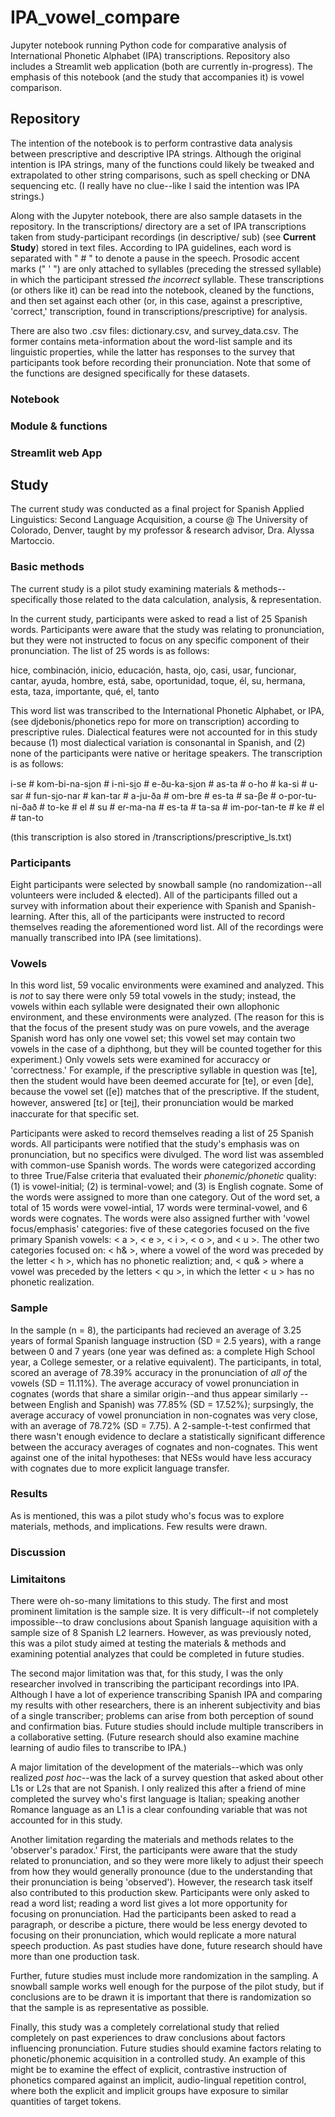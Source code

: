 # IPA_vowel_compare
Jupyter notebook running Python code for comparative analysis of International Phonetic Alphabet (IPA) transcriptions. Repository also includes a Streamlit web application (both are currently in-progress).
The emphasis of this notebook (and the study that accompanies it) is vowel comparison.

## Repository

The intention of the notebook is to perform contrastive data analysis between prescriptive and descriptive IPA strings. Although the original intention is IPA strings, many of the functions could likely be tweaked and extrapolated to other string comparisons, such as spell checking or DNA sequencing etc. (I really have no clue--like I said the intention was IPA strings.)

Along with the Jupyter notebook, there are also sample datasets in the repository. In the transcriptions/ directory are a set of IPA transcriptions taken from study-participant recordings (in descriptive/ sub) (see **Current Study**) stored in text files. According to IPA guidelines, each word is separated with " # " to denote a pause in the speech. Prosodic accent marks (" ' ") are only attached to syllables (preceding the stressed syllable) in which the participant stressed *the incorrect* syllable. These transcriptions (or others like it) can be read into the notebook, cleaned by the functions, and then set against each other (or, in this case, against a prescriptive, 'correct,' transcription, found in transcriptions/prescriptive) for analysis.

There are also two .csv files: dictionary.csv, and survey_data.csv. The former contains meta-information about the word-list sample and its linguistic properties, while the latter has responses to the survey that participants took before recording their pronunciation. Note that some of the functions are designed specifically for these datasets.

### Notebook

### Module & functions

### Streamlit web App

## Study

The current study was conducted as a final project for Spanish Applied Linguistics: Second Language Acquisition, a course @ The University of Colorado, Denver, taught by my professor & research advisor, Dra. Alyssa Martoccio.

### Basic methods

The current study is a pilot study examining materials & methods--specifically those related to the data calculation, analysis, & representation.

In the current study, participants were asked to read a list of 25 Spanish words. Participants were aware that the study was relating to pronunciation, but they were not instructed to focus on any specific component of their pronunciation. The list of 25 words is as follows:

hice, combinación, inicio, educación, hasta, ojo, casi, usar, funcionar, cantar, ayuda, hombre, está, sabe, oportunidad, toque, él, su, hermana, esta, taza, importante, qué, el, tanto

This word list was transcribed to the International Phonetic Alphabet, or IPA, (see djdebonis/phonetics repo for more on transcription) according to prescriptive rules. Dialectical features were not accounted for in this study because (1) most dialectical variation is consonantal in Spanish, and (2) none of the participants were native or heritage speakers. The transcription is as follows:

i-se # kom-bi-na-si̯on # i-ni-si̯o # e-ðu-ka-si̯on # as-ta # o-ho # ka-si # u-saɾ # fun-si̯o-naɾ # kan-taɾ # a-ju-ða # om-bɾe # es-ta # sa-βe # o-poɾ-tu-ni-ðað # to-ke # el # su # eɾ-ma-na # es-ta # ta-sa # im-poɾ-tan-te # ke # el # tan-to

(this transcription is also stored in /transcriptions/prescriptive_ls.txt)

### Participants

Eight participants were selected by snowball sample (no randomization--all volunteers were included & elected). All of the participants filled out a survey with information about their experience with Spanish and Spanish-learning. After this, all of the participants were instructed to record themselves reading the aforementioned word list. All of the recordings were manually transcribed into IPA (see limitations).

### Vowels

In this word list, 59 vocalic environments were examined and analyzed. This is *not* to say there were only 59 total vowels in the study; instead, the vowels within each syllable were designated their own allophonic environment, and these environments were analyzed. (The reason for this is that the focus of the present study was on pure vowels, and the average Spanish word has only one vowel set; this vowel set may contain two vowels in the case of a diphthong, but they will be counted together for this experiment.) Only vowels sets were examined for accuraccy or 'correctness.' For example, if the prescriptive syllable in question was [te], then the student would have been deemed accurate for [te], or even [de], because the vowel set ([e]) matches that of the prescriptive. If the student, however, answered [tɛ] or [tei̯], their pronunciation would be marked inaccurate for that specific set.

Participants were asked to record themselves reading a list of 25 Spanish words. All participants were notified that the study's emphasis was on pronunciation, but no specifics were divulged. The word list was assembled with common-use Spanish words. The words were categorized according to three True/False criteria that evaluated their *phonemic/phonetic* quality: (1) is vowel-initial; (2) is terminal-vowel; and (3) is English cognate. Some of the words were assigned to more than one category. Out of the word set, a total of 15 words were vowel-intial, 17 words were terminal-vowel, and 6 words were cognates. The words were also assigned further with 'vowel focus/emphasis' categories: five of these categories focused on the five primary Spanish vowels: < a >, < e >, < i >, < o >, and < u >. The other two categories focused on: < h& >, where a vowel of the word was preceded by the letter < h >, which has no phonetic realiztion; and, < qu& > where a vowel was preceded by the letters < qu >, in which the letter < u > has no phonetic realization.

### Sample

In the sample (n = 8), the participants had recieved an average of 3.25 years of formal Spanish language instruction (SD = 2.5 years), with a range between 0 and 7 years (one year was defined as: a complete High School year, a College semester, or a relative equivalent). The participants, in total, scored an average of 78.39% accuracy in the pronunciation of *all of* the vowels (SD = 11.11%). The average accuracy of vowel pronunciation in cognates (words that share a similar origin--and thus appear similarly --between English and Spanish) was 77.85% (SD = 17.52%); surpsingly, the average accuracy of vowel pronunciation in non-cognates was very close, with an average of 78.72% (SD = 7.75). A 2-sample-t-test confirmed that there wasn't enough evidence to declare a statistically significant difference between the accuracy averages of cognates and non-cognates. This went against one of the inital hypotheses: that NESs would have less accuracy with cognates due to more explicit language transfer.

### Results

As is mentioned, this was a pilot study who's focus was to explore materials, methods, and implications. Few results were drawn.


### Discussion

### Limitaitons

There were oh-so-many limitations to this study. The first and most prominent limitation is the sample size. It is very difficult--if not completely impossible--to draw conclusions about Spanish language aquisition with a sample size of 8 Spanish L2 learners. However, as was previously noted, this was a pilot study aimed at testing the materials & methods and examining potential analyzes that could be completed in future studies.

The second major limitation was that, for this study, I was the only researcher involved in transcribing the participant recordings into IPA. Although I have a lot of experience transcribing Spanish IPA and comparing my results with other researchers, there is an inherent subjectivity and bias of a single transcriber; problems can arise from both perception of sound and confirmation bias. Future studies should include multiple transcribers in a collaborative setting. (Future research should also examine machine learning of audio files to transcribe to IPA.)

A major limitation of the development of the materials--which was only realized *post hoc*--was the lack of a survey question that asked about other L1s or L2s that are not Spanish. I only realized this after a friend of mine completed the survey who's first language is Italian; speaking another Romance language as an L1 is a clear confounding variable that was not accounted for in this study.

Another limitation regarding the materials and methods relates to the 'observer's paradox.' First, the participants were aware that the study related to pronunciation, and so they were more likely to adjust their speech from how they would generally pronounce (due to the understanding that their pronunciation is being 'observed'). However, the research task itself also contributed to this production skew. Participants were only asked to read a word list; reading a word list gives a lot more opportunity for focusing on pronunciation. Had the participants been asked to read a paragraph, or describe a picture, there would be less energy devoted to focusing on their pronunciation, which would replicate a more natural speech production. As past studies have done, future research should have more than one production task.

Further, future studies must include more randomization in the sampling. A snowball sample works well enough for the purpose of the pilot study, but if conclusions are to be drawn it is important that there is randomization so that the sample is as representative as possible.

Finally, this study was a completely correlational study that relied completely on past experiences to draw conclusions about factors influencing pronunciation. Future studies should examine factors relating to phonetic/phonemic acquisition in a controlled study. An example of this might be to examine the effect of explicit, contrastive instruction of phonetics compared against an implicit, audio-lingual repetition control, where both the explicit and implicit groups have exposure to similar quantities of target tokens.
